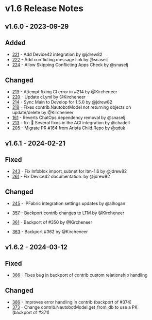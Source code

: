 # v1.6 Release Notes

## v1.6.0 - 2023-09-29

## Added

- [221](https://github.com/nautobot/nautobot-plugin-ssot/pull/221) - Add Device42 integration by @jdrew82
- [222](https://github.com/nautobot/nautobot-plugin-ssot/pull/222) - Add conflicting message link by @snaselj
- [224](https://github.com/nautobot/nautobot-plugin-ssot/pull/224) - Allow Skipping Conflicting Apps Check by @snaselj

## Changed

- [219](https://github.com/nautobot/nautobot-plugin-ssot/pull/219) - Attempt fixing CI error in #214 by @Kircheneer
- [220](https://github.com/nautobot/nautobot-plugin-ssot/pull/220) - Update ci.yml by @Kircheneer
- [214](https://github.com/nautobot/nautobot-plugin-ssot/pull/214) - Sync Main to Develop for 1.5.0 by @jdrew82
- [218](https://github.com/nautobot/nautobot-plugin-ssot/pull/218) - Fixes contrib.NautobotModel not returning objects on update/delete by @Kircheneer
- [161](https://github.com/nautobot/nautobot-plugin-ssot/pull/161) - Reverts ChatOps dependency removal by @snaselj
- [213](https://github.com/nautobot/nautobot-plugin-ssot/pull/213) - fix: :bug: Several fixes in the ACI integration by @chadell
- [205](https://github.com/nautobot/nautobot-plugin-ssot/pull/205) - Migrate PR #164 from Arista Child Repo by @qduk

## v1.6.1 - 2024-02-21

## Fixed

- [243](https://github.com/nautobot/nautobot-app-ssot/pull/243) - Fix Infoblox import_subnet for ltm-1.6 by @jdrew82
- [261](https://github.com/nautobot/nautobot-app-ssot/pull/261) - Fix Device42 documentation. by @jdrew82

## Changed

- [245](https://github.com/nautobot/nautobot-app-ssot/pull/245) - IPFabric integration settings updates by @alhogan

- [357](https://github.com/nautobot/nautobot-app-ssot/pull/357) - Backport contrib changes to LTM by @Kircheneer
- [361](https://github.com/nautobot/nautobot-app-ssot/pull/361) - Backport of #350 by @Kircheneer
- [363](https://github.com/nautobot/nautobot-app-ssot/pull/363) - Backport #362 by @Kircheneer

## v1.6.2 - 2024-03-12

## Fixed

- [386](https://github.com/nautobot/nautobot-app-ssot/pull/386) - Fixes bug in backport of contrib custom relationship handling

## Changed

- [386](https://github.com/nautobot/nautobot-app-ssot/pull/386) - Improves error handling in contrib (backport of #374)
- [373](https://github.com/nautobot/nautobot-app-ssot/pull/373) - Change contrib.NautobotModel.get_from_db to use a PK (backport of #371)
